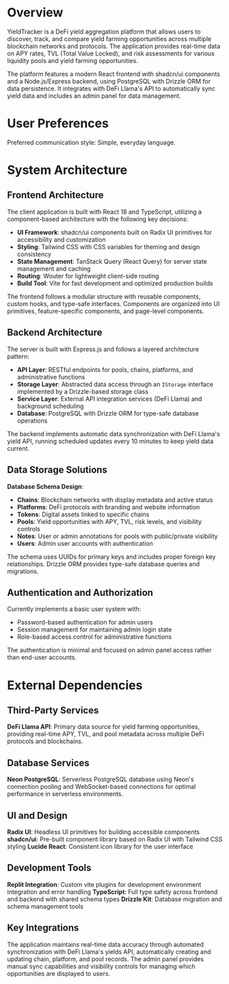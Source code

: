 # Overview

YieldTracker is a DeFi yield aggregation platform that allows users to discover, track, and compare yield farming opportunities across multiple blockchain networks and protocols. The application provides real-time data on APY rates, TVL (Total Value Locked), and risk assessments for various liquidity pools and yield farming opportunities.

The platform features a modern React frontend with shadcn/ui components and a Node.js/Express backend, using PostgreSQL with Drizzle ORM for data persistence. It integrates with DeFi Llama's API to automatically sync yield data and includes an admin panel for data management.

# User Preferences

Preferred communication style: Simple, everyday language.

# System Architecture

## Frontend Architecture

The client application is built with React 18 and TypeScript, utilizing a component-based architecture with the following key decisions:

- **UI Framework**: shadcn/ui components built on Radix UI primitives for accessibility and customization
- **Styling**: Tailwind CSS with CSS variables for theming and design consistency
- **State Management**: TanStack Query (React Query) for server state management and caching
- **Routing**: Wouter for lightweight client-side routing
- **Build Tool**: Vite for fast development and optimized production builds

The frontend follows a modular structure with reusable components, custom hooks, and type-safe interfaces. Components are organized into UI primitives, feature-specific components, and page-level components.

## Backend Architecture

The server is built with Express.js and follows a layered architecture pattern:

- **API Layer**: RESTful endpoints for pools, chains, platforms, and administrative functions
- **Storage Layer**: Abstracted data access through an `IStorage` interface implemented by a Drizzle-based storage class
- **Service Layer**: External API integration services (DeFi Llama) and background scheduling
- **Database**: PostgreSQL with Drizzle ORM for type-safe database operations

The backend implements automatic data synchronization with DeFi Llama's yield API, running scheduled updates every 10 minutes to keep yield data current.

## Data Storage Solutions

**Database Schema Design**:
- **Chains**: Blockchain networks with display metadata and active status
- **Platforms**: DeFi protocols with branding and website information  
- **Tokens**: Digital assets linked to specific chains
- **Pools**: Yield opportunities with APY, TVL, risk levels, and visibility controls
- **Notes**: User or admin annotations for pools with public/private visibility
- **Users**: Admin user accounts with authentication

The schema uses UUIDs for primary keys and includes proper foreign key relationships. Drizzle ORM provides type-safe database queries and migrations.

## Authentication and Authorization

Currently implements a basic user system with:
- Password-based authentication for admin users
- Session management for maintaining admin login state
- Role-based access control for administrative functions

The authentication is minimal and focused on admin panel access rather than end-user accounts.

# External Dependencies

## Third-Party Services

**DeFi Llama API**: Primary data source for yield farming opportunities, providing real-time APY, TVL, and pool metadata across multiple DeFi protocols and blockchains.

## Database Services

**Neon PostgreSQL**: Serverless PostgreSQL database using Neon's connection pooling and WebSocket-based connections for optimal performance in serverless environments.

## UI and Design

**Radix UI**: Headless UI primitives for building accessible components
**shadcn/ui**: Pre-built component library based on Radix UI with Tailwind CSS styling
**Lucide React**: Consistent icon library for the user interface

## Development Tools

**Replit Integration**: Custom vite plugins for development environment integration and error handling
**TypeScript**: Full type safety across frontend and backend with shared schema types
**Drizzle Kit**: Database migration and schema management tools

## Key Integrations

The application maintains real-time data accuracy through automated synchronization with DeFi Llama's yields API, automatically creating and updating chain, platform, and pool records. The admin panel provides manual sync capabilities and visibility controls for managing which opportunities are displayed to users.
